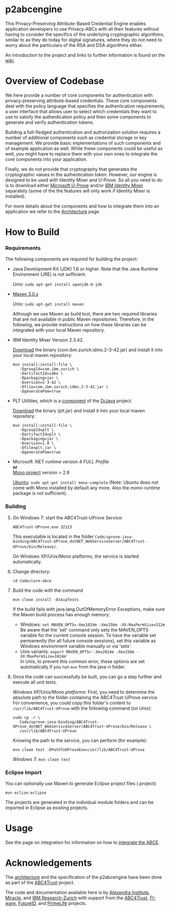 p2abcengine
===========

This Privacy-Preserving Attribute-Based Credential Engine enables application developers to use Privacy-ABCs with all their features without having to consider the specifics of the underlying cryptographic algorithms, similar to as they do today for digital signatures, where they do not need to worry about the particulars of the RSA and DSA algorithms either.

An introduction to the project and links to further information is found on the [wiki][wikihome].

Overview of Codebase
===========

We here provide a number of core components for authentication with privacy-preserving attribute-based credentials. These core components deal with the policy language that specifies the authentication requirements, a user interface that allows user to select which credentials they want to use to satisfy the authentication policy and then some components to generate and verify authentication tokens.

Building a full-fledged authentication and authorization solution requires a number of additional components such as credential storage or key management. We provide basic implementations of such components and of example application as well. While these components could be useful as well, you might have to replace them with your own ones to integrate the core components into your application.

Finally, we do not provide that cryptography that generates the cryptographic values in the authentication token. However, our engine is designed to be used with Identity Mixer and U-Prove. So all you need to do is to download either [Microsoft U-Prove](http://uprovecsharp.codeplex.com) and/or [IBM Identity Mixer](http://prime.inf.tu-dresden.de/idemix) separately (some of the the features will only work if Identity Mixer is installed).

For more details about the components and how to integrate them into an application we refer to the [Architecture](https://github.com/p2abcengine/p2abcengine/wiki/Architecture) page.


How to Build
==========

### Requirements

The following components are required for building the project:

*   Java Development Kit (JDK) 1.6 or higher. Note that the Java Runtime Environment (JRE) is not sufficient.

    Unix: `sudo apt-get install openjdk-6-jdk`

*   [Maven 3.0.x](http://maven.apache.org)

    Unix: `sudo apt-get install maven`
    
    Although we use Maven as build tool, there are two required libraries that are not available in public Maven repositories. Therefore, in the following, we provide instructions on how these libraries can be integrated with your local Maven repository.

*   IBM Identity Mixer Version 2.3.42.
  
    [Download](https://prime.inf.tu-dresden.de/idemix/) the binary (com.ibm.zurich.idmx.2-3-42.jar) and install it into your local maven repository:
    
    ```
    mvn install:install-file \
       -DgroupId=com.ibm.zurich \
       -DartifactId=idmx \
       -Dpackaging=jar \
       -Dversion=2-3-42 \
       -Dfile=com.ibm.zurich.idmx.2-3-42.jar \
       -DgeneratePom=true
    ```

*   PLT Utilities, which is a [component](http://drjava.sourceforge.net/components.shtml) of the [DrJava](http://drjava.sourceforge.net/) project.
  
    [Download](https://drjava.svn.sourceforge.net/svnroot/drjava/trunk/drjava/lib/plt.jar) the binary (plt.jar) and install it into your local maven repository:

    ```
    mvn install:install-file \
       -DgroupId=plt \
       -DartifactId=plt \
       -Dpackaging=jar \
       -Dversion=1.0 \
       -Dfile=plt.jar \
       -DgeneratePom=true
    ```
    
*   Microsoft .NET runtime version 4 _FULL Profile_<br>__or__<br>[Mono project](http://mono-project.com/) version > 2.8

    [Ubuntu](http://mono-project.com/DistroPackages/Ubuntu): `sudo apt-get install mono-complete` (Note: Ubuntu does not come with Mono installed by default any more. Also the _mono-runtime_ package is not sufficient).

### Building

5.  On Windows 7: start the ABC4Trust-UProve Service:

    ```ABC4Trust-UProve.exe 32123```
    
    This executable is located in the folder `Code/uprove-java-binding/ABC4Trust-UProve_dotNET_WebServiceServer/ABC4Trust-UProve/bin/Release/`.

    On Windows XP/Unix/Mono platforms, the service is started automatically.
    
2.  Change directory:

    ```cd Code/core-abce```

6.  Build the code with the command
   
    ```mvn clean install -DskipTests```
    
    If the build fails with java.lang.OutOfMemoryError Exceptions, make sure the Maven build process has enough memory:
    * Windows: `set MAVEN_OPTS=-Xmx1024m -Xms256m -XX:MaxPermSize=512m`<br>Be aware that the 'set' command only sets the MAVEN_OPTS variable for the current console session. To have the variable set permanently (for all future console sessions), set this variable as Windows environment variable manually or via 'setx'.
    * Unix variants: `export MAVEN_OPTS='-Xmx2024m -Xms256m -XX:MaxPermSize=1024m'`<br>In Unix, to prevent this common error, these options are set automatically if you run `mvn` from the java-ri folder.

7.  Once the code can successfully be built, you can go a step further and execute all unit tests.
    
    _Windows XP/Unix/Mono platforms_: First, you need to determine the absolute path to the folder containing the ABC4Trust-UProve service. For convenience, you could copy this folder's content to `/usr/lib/ABC4Trust-UProve` with the following command (on Unix):

    ```
    sudo cp -r \
       Code/uprove-java-binding/ABC4Trust-UProve_dotNET_WebServiceServer/ABC4Trust-UProve/bin/Release \
       /usr/lib/ABC4Trust-UProve
    ```
    Knowing the path to the service, you can perform (for example):

    ```mvn clean test -DPathToUProveExe=/usr/lib/ABC4Trust-UProve```
    
    _Windows 7_: `mvn clean test`

### Eclipse Import

You can optionally use Maven to generate Eclipse project files (.project):

```mvn eclise:eclipse```

The projects are generated in the individual module folders and can be imported in Eclipse as existing projects.


Usage
==========
See the page on integration for information on how to [integrate the ABCE][wikiintegration].

[wikihome]: https://github.com/p2abcengine/p2abcengine/wiki
[wikiintegration]: https://github.com/p2abcengine/p2abcengine/wiki/Integrating%20the%20ABC-Engine


Acknowledgements
===============

The  [architecture](https://github.com/p2abcengine/p2abcengine/wiki/Architecture) and the specification of the p2abcengine have been done as part of the 
[ABC4Trust](https://www.abc4trust.eu) project.  

The code and documentation available here is by [Alexandra Institute](http://www.alexandra.dk/), [Miracle](https://http://www.miracleas.dk), and [IBM Research-Zurich](http://www.zurich.ibm.com) with support from the [ABC4Trust](https://www.abc4trust.eu), [FI-ware](https://www.fi-ware.eu),  [FutureID](https://www.futureid.eu),
and [PrimeLife](http://www.primelife.eu) projects.


